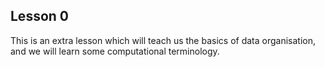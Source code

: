 ## Lesson 0

This is an extra lesson which will teach us the basics of data organisation,
and we will learn some computational terminology.
